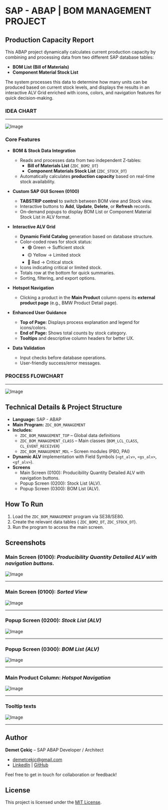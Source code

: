 # SAP - ABAP | BOM MANAGEMENT PROJECT
## Production Capacity Report

This ABAP project dynamically calculates current production capacity by combining and processing data from two different SAP database tables:
- **BOM List (Bill of Materials)**
- **Component Material Stock List**

The system processes this data to determine how many units can be produced based on current stock levels, and displays the results in an interactive ALV Grid enriched with icons, colors, and navigation features for quick decision-making.
### IDEA CHART
---
![Image](https://github.com/user-attachments/assets/65734458-33bf-4b63-9b2c-027499682b2d)

### Core Features

- **BOM & Stock Data Integration**
  - Reads and processes data from two independent Z-tables:  
    - **Bill of Materials List** (`ZDC_BOM2_DT`)  
    - **Component Materials Stock List** (`ZDC_STOCK_DT`)  
  - Automatically calculates **production capacity** based on real-time stock availability.

- **Custom SAP GUI Screen (0100)**
  - **TABSTRIP control** to switch between BOM view and Stock view.
  - Interactive buttons to **Add**, **Update**, **Delete**, or **Refresh** records.
  - On-demand popups to display BOM List or Component Material Stock List in ALV format.

- **Interactive ALV Grid**
  - **Dynamic Field Catalog** generation based on database structure.
  - Color-coded rows for stock status:
    - 🟢 Green → Sufficient stock
    - 🟡 Yellow → Limited stock
    - 🔴 Red → Critical stock
  - Icons indicating critical or limited stock.
  - Totals row at the bottom for quick summaries.
  - Sorting, filtering, and export options.

- **Hotspot Navigation**
  - Clicking a product in the **Main Product** column opens its **external product page** (e.g., BMW Product Detail page).

- **Enhanced User Guidance**
  - **Top of Page:** Displays process explanation and legend for icons/colors.
  - **End of Page:** Shows total counts by stock category.
  - **Tooltips** and descriptive column headers for better UX.

- **Data Validation**
  - Input checks before database operations.
  - User-friendly success/error messages.
    

### PROCESS FLOWCHART
---
![Image](https://github.com/user-attachments/assets/f026f532-ca40-44e1-a803-b3d531ad7dc9)

##  Technical Details & Project Structure
- **Language:** SAP - ABAP
- **Main Program:** `ZDC_BOM_MANAGEMENT`
- **Includes:**
  - `ZDC_BOM_MANAGEMENT_TOP` – Global data definitions                                  
  - `ZDC_BOM_MANAGEMENT_CLASS` – Main classes (`BOM_LCL_CLASS`, `CL_EVENT_RECEIVER`)     
  - `ZDC_BOM_MANAGEMENT_MDL` – Screen modules (PBO, PAI)                                 
- **Dynamic ALV** implementation with Field Symbols (`<gt_alv>`, `<gs_alv>`, `<gf_alv>`).
- **Screens**
  - Main Screen  (0100): Producibility Quantity Detailed ALV with navigation buttons.
  - Popup Screen (0200): Stock List (ALV).
  - Popup Screen (0300): BOM List (ALV).

## How To Run
 
1.  Load the `ZDC_BOM_MANAGEMENT` program via SE38/SE80.
2.  Create the relevant data tables ( `ZDC_BOM2_DT`, `ZDC_STOCK_DT`).
3.  Run the program to access the main screen.

## Screenshots

 ### Main Screen  (0100): *Producibility Quantity Detailed ALV with navigation buttons.*
 ![Image](https://github.com/user-attachments/assets/1d40799d-11d0-4c66-ae24-ef89b7d7e832)
 
 ---
 
### Main Screen  (0100): *Sorted View*
![Image](https://github.com/user-attachments/assets/83c7002c-b26e-4280-8947-572549571878)

--- 

### Popup Screen (0200): *Stock List (ALV)*
![Image](https://github.com/user-attachments/assets/8568fc29-3195-401e-8b5b-da9f7b0379c9)

---
 
### Popup Screen (0300): *BOM List (ALV)*
![Image](https://github.com/user-attachments/assets/861a0865-304c-453f-92d7-69d4670170db)

---

### Main Product Column: *Hotspot Navigation*
![Image](https://github.com/user-attachments/assets/3358b159-dec8-47a7-80ad-af07f71df397)

---
 
### Tooltip texts
![Image](https://github.com/user-attachments/assets/0de0919d-9f13-4484-9d9e-8e7fda2bfff7)

---

## Author

**Demet Çekiç** – SAP ABAP Developer / Architect
-  [demetcekic@gmail.com](mailto:demetcekic@gmail.com)  
-  [LinkedIn](https://www.linkedin.com/in/demet-cekic) | [GitHub](https://github.com/DemetCekic)

Feel free to get in touch for collaboration or feedback!

## License

This project is licensed under the [MIT License](LICENSE).
